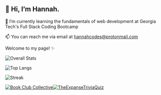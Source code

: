 ## 👋 Hi, I’m Hannah.

🌱 I’m currently learning the fundamentals of web development at Georgia Tech's Full Stack Coding Bootcamp

📫 You can reach me via email at hannahcodes@protonmail.com

Welcome to my page! ✨


<p align="center">

![Overall Stats](https://github-readme-stats.vercel.app/api?username=hannahnmcdonald&count_private=false&show_icons=true&theme=nightowl)

![Top Langs](https://github-readme-stats.vercel.app/api/top-langs/?username=hannahnmcdonald&layout=compact&theme=nightowl)
  
![Streak](https://github-readme-streak-stats.herokuapp.com/?user=hannahnmcdonald&layout=compact&theme=nightowl)
  


</p>

[![Book Club Collective](https://github-readme-stats.vercel.app/api/pin/?username=hannahnmcdonald&repo=Book-Club-Collective&theme=nightowl)](https://github.com/hannahnmcdonald/Book-Club-Collective)[![TheExpanseTriviaQuiz](https://github-readme-stats.vercel.app/api/pin/?username=hannahnmcdonald&repo=TheExpanseTriviaQuiz&theme=nightowl)](https://github.com/hannahnmcdonald/TheExpanseTriviaQuiz)




